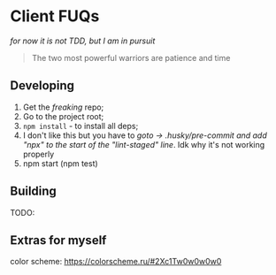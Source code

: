 # Client FUQs

*for now it is not TDD, but I am in pursuit*

> The two most powerful warriors are patience and time


## Developing

1. Get the *freaking* repo;
2. Go to the project root;
3. `npm install` - to install all deps;
4. I don't like this but you have to *goto -> .husky/pre-commit and add "npx" to the start of the "lint-staged" line*. Idk why it's not working properly
5. npm start (npm test)

## Building

TODO:

## Extras for myself
color scheme: https://colorscheme.ru/#2Xc1Tw0w0w0w0